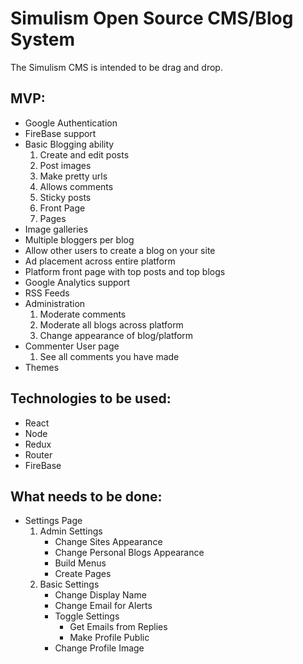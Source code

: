 # Simulism Open Source CMS/Blog System

The Simulism CMS is intended to be drag and drop.

## MVP:
* Google Authentication
* FireBase support
* Basic Blogging ability
    1. Create and edit posts
    2. Post images
    3. Make pretty urls
    4. Allows comments
    5. Sticky posts
    6. Front Page
    7. Pages
* Image galleries
* Multiple bloggers per blog
* Allow other users to create a blog on your site
* Ad placement across entire platform
* Platform front page with top posts and top blogs
* Google Analytics support
* RSS Feeds
* Administration
    1. Moderate comments
    2. Moderate all blogs across platform
    3. Change appearance of blog/platform
* Commenter User page
    1. See all comments you have made
* Themes


## Technologies to be used:

* React
* Node
* Redux
* Router
* FireBase

## What needs to be done:

* Settings Page
    1. Admin Settings
        * Change Sites Appearance
        * Change Personal Blogs Appearance
        * Build Menus
        * Create Pages
    2. Basic Settings
        * Change Display Name
        * Change Email for Alerts
        * Toggle Settings
            * Get Emails from Replies
            * Make Profile Public
        * Change Profile Image









